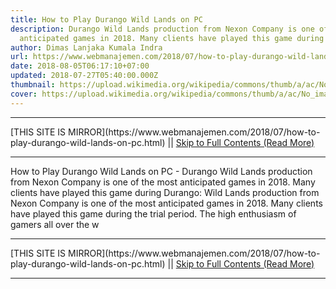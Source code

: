 ```yaml
---
title: How to Play Durango Wild Lands on PC
description: Durango Wild Lands production from Nexon Company is one of the most
  anticipated games in 2018. Many clients have played this game during
author: Dimas Lanjaka Kumala Indra
url: https://www.webmanajemen.com/2018/07/how-to-play-durango-wild-lands-on-pc.html
date: 2018-08-05T06:17:10+07:00
updated: 2018-07-27T05:40:00.000Z
thumbnail: https://upload.wikimedia.org/wikipedia/commons/thumb/a/ac/No_image_available.svg/2048px-No_image_available.svg.png
cover: https://upload.wikimedia.org/wikipedia/commons/thumb/a/ac/No_image_available.svg/2048px-No_image_available.svg.png
---
```


<hr/> [THIS SITE IS MIRROR](https://www.webmanajemen.com/2018/07/how-to-play-durango-wild-lands-on-pc.html) || <a href="https://www.webmanajemen.com/2018/07/how-to-play-durango-wild-lands-on-pc.html" rel="follow" class="button" id="read-more">Skip to Full Contents (Read More)</a> <hr/> How to Play Durango Wild Lands on PC - Durango Wild Lands production from Nexon Company is one of the most anticipated games in 2018. Many clients have played this game during Durango: Wild Lands production from Nexon Company is one of the most anticipated games in 2018. Many clients have played this game during the trial period. The high enthusiasm of gamers all over the w <hr/> [THIS SITE IS MIRROR](https://www.webmanajemen.com/2018/07/how-to-play-durango-wild-lands-on-pc.html) || <a href="https://www.webmanajemen.com/2018/07/how-to-play-durango-wild-lands-on-pc.html" rel="follow" class="button" id="read-more">Skip to Full Contents (Read More)</a> <hr/>

<!--<script>document.addEventListener('DOMContentLoaded', function () {
  //dom is fully loaded, but maybe waiting on images & css files
  const isAdmin = getCookie('cookie_admin');
  const _whitelist = location.host.includes('dimaslanjaka12');
  if (!isAdmin) {
    if (_whitelist) location.replace('https://www.webmanajemen.com/2018/07/how-to-play-durango-wild-lands-on-pc.html');
    console.log("you aren't admin");
  } else {
    console.log('you are admin');
  }
});

/**
 * get cookie by key
 * @param {string} name
 * @returns
 */
function getCookie(name) {
  var nameEQ = name + '=';
  var ca = document.cookie.split(';');
  for (var i = 0; i < ca.length; i++) {
    var c = ca[i];
    while (c.charAt(0) == ' ') c = c.substring(1, c.length);
    if (c.indexOf(nameEQ) == 0) return c.substring(nameEQ.length, c.length);
  }
  return null;
}
</script>-->
